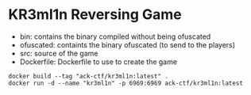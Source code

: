 KR3ml1n Reversing Game
======

* bin: contains the binary compiled without being ofuscated
* ofuscated: containts the binary ofuscated (to send to the players)
* src: source of the game
* Dockerfile: Dockerfile to use to create the game
```
docker build --tag "ack-ctf/kr3ml1n:latest" .
docker run -d --name "kr3ml1n" -p 6969:6969 ack-ctf/kr3ml1n:latest
```

